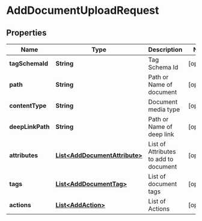 

# AddDocumentUploadRequest


## Properties

| Name | Type | Description | Notes |
|------------ | ------------- | ------------- | -------------|
|**tagSchemaId** | **String** | Tag Schema Id |  [optional] |
|**path** | **String** | Path or Name of document |  [optional] |
|**contentType** | **String** | Document media type |  [optional] |
|**deepLinkPath** | **String** | Path or Name of deep link |  [optional] |
|**attributes** | [**List&lt;AddDocumentAttribute&gt;**](AddDocumentAttribute.md) | List of Attributes to add to document |  [optional] |
|**tags** | [**List&lt;AddDocumentTag&gt;**](AddDocumentTag.md) | List of document tags |  [optional] |
|**actions** | [**List&lt;AddAction&gt;**](AddAction.md) | List of Actions |  [optional] |



